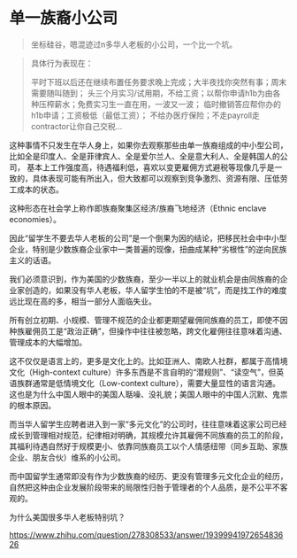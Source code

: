# 单一族裔小公司

> 坐标硅谷，嗯混迹过n多华人老板的小公司，一个比一个坑。

> 具体行为表现在：
> 
> 平时下班以后还在继续布置任务要求晚上完成；大半夜找你突然有事；周末需要随叫随到；
> 头三个月实习/试用期，不给工资；以帮你申请h1b为由各种压榨薪水；免费实习生一直在用，一波又一波；
> 临时撤销答应帮你办的h1b申请；工资极低（最低工资）；
> 不给办医疗保险；不走payroll走contractor让你自己交税…

这种事情不只发生在华人身上，如果你去观察那些由单一族裔组成的中小型公司，比如全是印度人、全是菲律宾人、全是爱尔兰人、全是意大利人、全是韩国人的公司，
基本上工作强度高，待遇福利低，喜欢以变更雇佣方式避税等现像几乎是一致的，具体表现可能有所出入，但大致都可以观察到竞争激烈、资源有限、压低劳工成本的状态。

这种形态在社会学上称作即族裔聚集区经济/族裔飞地经济（Ethnic enclave economies）。

因此“留学生不要去华人老板的公司”是一个倒果为因的结论，把移民社会中中小型企业，特别是少数族裔企业家中一类普遍的现像，扭曲成某种“劣根性”的逆向民族主义的话语。

我们必须意识到，作为美国的少数族裔，至少一半以上的就业机会是由同族裔的企业家创造的，如果没有华人老板，华人留学生怕的不是被“坑”，而是找工作的难度远比现在高的多，相当一部分人面临失业。

所有创立初期、小规模、管理不规范的企业都更期望雇佣同族裔的员工，即使不因种族雇佣员工是“政治正确”，但操作中往往被忽略，跨文化雇佣往往意味着沟通、管理成本的大幅增加。

这不仅仅是语言上的，更多是文化上的。比如亚洲人、南欧人社群，都属于高情境文化（High-context culture）许多东西是不言自明的“潜规则”、“读空气”，但英语族群通常是低情境文化（Low-context culture），需要大量显性的语言沟通。
这也是为什么中国人眼中的美国人聒噪、没礼貌；美国人眼中的中国人沉默、鬼祟的根本原因。

而当华人留学生应聘者进入到一家“多元文化”的公司时，往往意味着这家公司已经成长到管理相对规范，纪律相对明确，其规模允许其雇佣不同族裔的员工的阶段，其福利待遇自然好于规模更小、依靠同族裔员工以个人情感纽带（同乡互助、家族企业、朋友合伙）维系的小公司。

而中国留学生通常即没有作为少数族裔的经历、更没有管理多元文化企业的经历，自然把这种由企业发展阶段带来的局限性归咎于管理者的个人品质，是不公平不客观的。


为什么美国很多华人老板特别坑？

https://www.zhihu.com/question/278308533/answer/1939994197265483626
